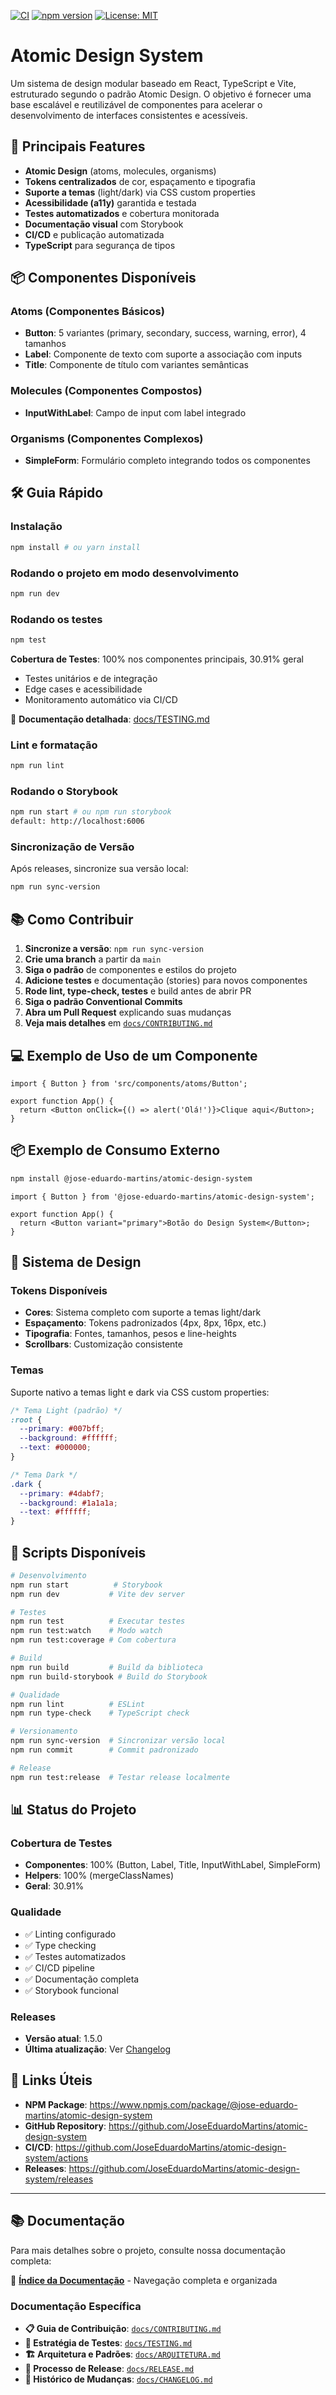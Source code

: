 [![CI](https://github.com/JoseEduardoMartins/atomic-design-system/actions/workflows/ci.yml/badge.svg)](https://github.com/JoseEduardoMartins/atomic-design-system/actions/workflows/ci.yml)
[![npm version](https://img.shields.io/npm/v/@jose-eduardo-martins/atomic-design-system.svg)](https://www.npmjs.com/package/@jose-eduardo-martins/atomic-design-system)
[![License: MIT](https://img.shields.io/badge/License-MIT-yellow.svg)](https://opensource.org/licenses/MIT)

# Atomic Design System

Um sistema de design modular baseado em React, TypeScript e Vite, estruturado segundo o padrão Atomic Design. O objetivo é fornecer uma base escalável e reutilizável de componentes para acelerar o desenvolvimento de interfaces consistentes e acessíveis.

## 🚀 Principais Features

- **Atomic Design** (atoms, molecules, organisms)
- **Tokens centralizados** de cor, espaçamento e tipografia
- **Suporte a temas** (light/dark) via CSS custom properties
- **Acessibilidade (a11y)** garantida e testada
- **Testes automatizados** e cobertura monitorada
- **Documentação visual** com Storybook
- **CI/CD** e publicação automatizada
- **TypeScript** para segurança de tipos

## 📦 Componentes Disponíveis

### **Atoms** (Componentes Básicos)

- **Button**: 5 variantes (primary, secondary, success, warning, error), 4 tamanhos
- **Label**: Componente de texto com suporte a associação com inputs
- **Title**: Componente de título com variantes semânticas

### **Molecules** (Componentes Compostos)

- **InputWithLabel**: Campo de input com label integrado

### **Organisms** (Componentes Complexos)

- **SimpleForm**: Formulário completo integrando todos os componentes

## 🛠️ Guia Rápido

### Instalação

```bash
npm install # ou yarn install
```

### Rodando o projeto em modo desenvolvimento

```bash
npm run dev
```

### Rodando os testes

```bash
npm test
```

**Cobertura de Testes**: 100% nos componentes principais, 30.91% geral

- Testes unitários e de integração
- Edge cases e acessibilidade
- Monitoramento automático via CI/CD

📖 **Documentação detalhada**: [docs/TESTING.md](./docs/TESTING.md)

### Lint e formatação

```bash
npm run lint
```

### Rodando o Storybook

```bash
npm run start # ou npm run storybook
default: http://localhost:6006
```

### Sincronização de Versão

Após releases, sincronize sua versão local:

```bash
npm run sync-version
```

## 📚 Como Contribuir

1. **Sincronize a versão**: `npm run sync-version`
2. **Crie uma branch** a partir da `main`
3. **Siga o padrão** de componentes e estilos do projeto
4. **Adicione testes** e documentação (stories) para novos componentes
5. **Rode lint, type-check, testes** e build antes de abrir PR
6. **Siga o padrão Conventional Commits**
7. **Abra um Pull Request** explicando suas mudanças
8. **Veja mais detalhes** em [`docs/CONTRIBUTING.md`](docs/CONTRIBUTING.md)

## 💻 Exemplo de Uso de um Componente

```tsx
import { Button } from 'src/components/atoms/Button';

export function App() {
  return <Button onClick={() => alert('Olá!')}>Clique aqui</Button>;
}
```

## 📦 Exemplo de Consumo Externo

```bash
npm install @jose-eduardo-martins/atomic-design-system
```

```tsx
import { Button } from '@jose-eduardo-martins/atomic-design-system';

export function App() {
  return <Button variant="primary">Botão do Design System</Button>;
}
```

## 🎨 Sistema de Design

### **Tokens Disponíveis**

- **Cores**: Sistema completo com suporte a temas light/dark
- **Espaçamento**: Tokens padronizados (4px, 8px, 16px, etc.)
- **Tipografia**: Fontes, tamanhos, pesos e line-heights
- **Scrollbars**: Customização consistente

### **Temas**

Suporte nativo a temas light e dark via CSS custom properties:

```css
/* Tema Light (padrão) */
:root {
  --primary: #007bff;
  --background: #ffffff;
  --text: #000000;
}

/* Tema Dark */
.dark {
  --primary: #4dabf7;
  --background: #1a1a1a;
  --text: #ffffff;
}
```

## 🔧 Scripts Disponíveis

```bash
# Desenvolvimento
npm run start          # Storybook
npm run dev           # Vite dev server

# Testes
npm run test          # Executar testes
npm run test:watch    # Modo watch
npm run test:coverage # Com cobertura

# Build
npm run build         # Build da biblioteca
npm run build-storybook # Build do Storybook

# Qualidade
npm run lint          # ESLint
npm run type-check    # TypeScript check

# Versionamento
npm run sync-version  # Sincronizar versão local
npm run commit        # Commit padronizado

# Release
npm run test:release  # Testar release localmente
```

## 📊 Status do Projeto

### **Cobertura de Testes**

- **Componentes**: 100% (Button, Label, Title, InputWithLabel, SimpleForm)
- **Helpers**: 100% (mergeClassNames)
- **Geral**: 30.91%

### **Qualidade**

- ✅ Linting configurado
- ✅ Type checking
- ✅ Testes automatizados
- ✅ CI/CD pipeline
- ✅ Documentação completa
- ✅ Storybook funcional

### **Releases**

- **Versão atual**: 1.5.0
- **Última atualização**: Ver [Changelog](./docs/CHANGELOG.md)

## 🔗 Links Úteis

- **NPM Package**: https://www.npmjs.com/package/@jose-eduardo-martins/atomic-design-system
- **GitHub Repository**: https://github.com/JoseEduardoMartins/atomic-design-system
- **CI/CD**: https://github.com/JoseEduardoMartins/atomic-design-system/actions
- **Releases**: https://github.com/JoseEduardoMartins/atomic-design-system/releases

---

## 📚 Documentação

Para mais detalhes sobre o projeto, consulte nossa documentação completa:

📖 **[Índice da Documentação](docs/README.md)** - Navegação completa e organizada

### Documentação Específica

- **📋 Guia de Contribuição**: [`docs/CONTRIBUTING.md`](docs/CONTRIBUTING.md)
- **🧪 Estratégia de Testes**: [`docs/TESTING.md`](docs/TESTING.md)
- **🏗️ Arquitetura e Padrões**: [`docs/ARQUITETURA.md`](docs/ARQUITETURA.md)
- **🚀 Processo de Release**: [`docs/RELEASE.md`](docs/RELEASE.md)
- **📝 Histórico de Mudanças**: [`docs/CHANGELOG.md`](docs/CHANGELOG.md)
